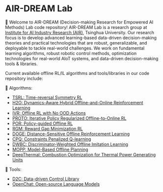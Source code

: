 # AIR-DREAM Lab
:raised_hands: Welcome to AIR-DREAM (Decision-making Research for Empowered AI Methods) Lab code repository! AIR-DREAM Lab is a research group at [Institute for AI Industry Research (AIR)](https://air.tsinghua.edu.cn/en/), Tsinghua University. Our research focus is to develop advanced learning-based data-driven decision-making theories and practical technologies that are robust, generalizable, and deployable to tackle real-world challenges. We work on fundamental learning algorithms, robust robotic control methods, optimization technologies for real-world AIoT systems, and data-driven decision-making tools & libraries.

Current available offline RL/IL algorithms and tools/libraries in our code repository include:

:dizzy: Algorithms:

- [TSRL: Time-reversal Symmetry RL](https://github.com/AIR-DI/TSRL)
- [H2O: Dynamics-Aware Hybrid Offline-and-Online Reinforcement Learning](https://github.com/AIR-DI/H2O)
- [IVR: Offline RL with No OOD Actions](https://github.com/AIR-DI/IVR)
- [PROTO: Iterative Policy Regularized Offline-to-Online RL](https://github.com/AIR-DI/PROTO)
- [POR: Policy-guided Offline RL](https://github.com/AIR-DI/POR)
- [RGM: Reward Gap Minimization RL](https://github.com/AIR-DI/RGM)
- [DOGE: Distance-Sensitive Offline Reinforcement Learning](https://github.com/AIR-DI/DOGE)
- [CPQ: Constraints Penalized Q-learning](https://github.com/AIR-DI/CPQ)
- [DWBC: Discriminator-Weighted Offline Imitation Learning](https://github.com/AIR-DI/DWBC)
- [MOPP: Model-Based Offline Planning](https://github.com/AIR-DI/MOPP)
- [DeepThermal: Combustion Optimization for Thermal Power Generating Units](https://github.com/AIR-DI/DeepThermal)

:robot: Tools:

- [D2C: Data-driven Control Library](https://github.com/AIR-DI/D2C)
- [OpenChat: Open-source Language Models](https://github.com/AIR-DI/openchat)
